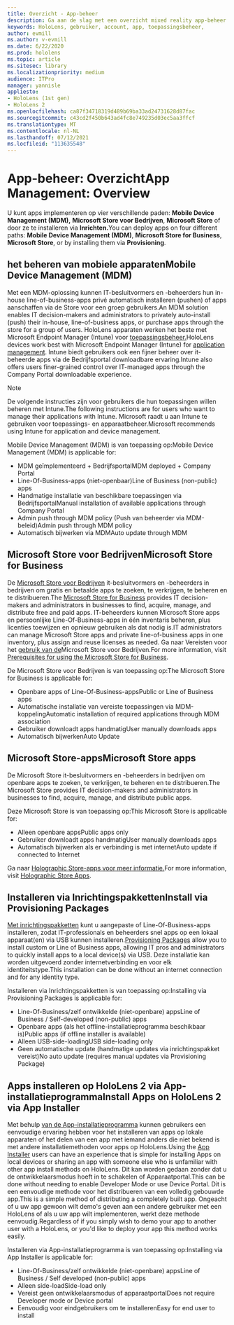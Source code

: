 ```yaml
---
title: Overzicht - App-beheer
description: Ga aan de slag met een overzicht mixed reality app-beheer met Mobile Device Management, Microsoft Store voor Bedrijven en inrichtingspakketten.
keywords: HoloLens, gebruiker, account, app, toepassingsbeheer,
author: evmill
ms.author: v-evmill
ms.date: 6/22/2020
ms.prod: hololens
ms.topic: article
ms.sitesec: library
ms.localizationpriority: medium
audience: ITPro
manager: yannisle
appliesto:
- HoloLens (1st gen)
- HoloLens 2
ms.openlocfilehash: ca87f34718319d489b69ba33ad24731628d87fac
ms.sourcegitcommit: c43cd2f450b643ad4fc8e749235d03ec5aa3ffcf
ms.translationtype: MT
ms.contentlocale: nl-NL
ms.lasthandoff: 07/12/2021
ms.locfileid: "113635548"
---
```

# <a name="app-management-overview"></a><span data-ttu-id="938a9-104">App-beheer: Overzicht</span><span class="sxs-lookup"><span data-stu-id="938a9-104">App Management: Overview</span></span>

<span data-ttu-id="938a9-105">U kunt apps implementeren op vier verschillende paden: **Mobile Device Management (MDM),** **Microsoft Store voor Bedrijven**, **Microsoft Store** of door ze te installeren via **Inrichten.**</span><span class="sxs-lookup"><span data-stu-id="938a9-105">You can deploy apps on four different paths: **Mobile Device Management (MDM)**, **Microsoft Store for Business**, **Microsoft Store**, or by installing them via **Provisioning**.</span></span>

## <a name="mobile-device-management-mdm"></a><span data-ttu-id="938a9-106">het beheren van mobiele apparaten</span><span class="sxs-lookup"><span data-stu-id="938a9-106">Mobile Device Management (MDM)</span></span>

<span data-ttu-id="938a9-107">Met een MDM-oplossing kunnen IT-besluitvormers en -beheerders hun in-house line-of-business-apps privé automatisch installeren (pushen) of apps aanschaffen via de Store voor een groep gebruikers.</span><span class="sxs-lookup"><span data-stu-id="938a9-107">An MDM solution enables IT decision-makers and administrators to privately auto-install (push) their in-house, line-of-business apps, or purchase apps through the store for a group of users.</span></span> <span data-ttu-id="938a9-108">HoloLens apparaten werken het beste met Microsoft Endpoint Manager (Intune) voor [toepassingsbeheer.](app-deploy-intune.md)</span><span class="sxs-lookup"><span data-stu-id="938a9-108">HoloLens devices work best with Microsoft Endpoint Manager (Intune) for [application management](app-deploy-intune.md).</span></span> <span data-ttu-id="938a9-109">Intune biedt gebruikers ook een fijner beheer over it-beheerde apps via de Bedrijfsportal downloadbare ervaring.</span><span class="sxs-lookup"><span data-stu-id="938a9-109">Intune also offers users finer-grained control over IT-managed apps through the Company Portal downloadable experience.</span></span>

> [!NOTE]
> <span data-ttu-id="938a9-110">De volgende instructies zijn voor gebruikers die hun toepassingen willen beheren met Intune.</span><span class="sxs-lookup"><span data-stu-id="938a9-110">The following instructions are for users who want to manage their applications with Intune.</span></span> <span data-ttu-id="938a9-111">Microsoft raadt u aan Intune te gebruiken voor toepassings- en apparaatbeheer.</span><span class="sxs-lookup"><span data-stu-id="938a9-111">Microsoft recommends using Intune for application and device management.</span></span>

<span data-ttu-id="938a9-112">Mobile Device Management (MDM) is van toepassing op:</span><span class="sxs-lookup"><span data-stu-id="938a9-112">Mobile Device Management (MDM) is applicable for:</span></span>

* <span data-ttu-id="938a9-113">MDM geïmplementeerd + Bedrijfsportal</span><span class="sxs-lookup"><span data-stu-id="938a9-113">MDM deployed + Company Portal</span></span>
* <span data-ttu-id="938a9-114">Line-Of-Business-apps (niet-openbaar)</span><span class="sxs-lookup"><span data-stu-id="938a9-114">Line of Business (non-public) apps</span></span>
* <span data-ttu-id="938a9-115">Handmatige installatie van beschikbare toepassingen via Bedrijfsportal</span><span class="sxs-lookup"><span data-stu-id="938a9-115">Manual installation of available applications through Company Portal</span></span>
* <span data-ttu-id="938a9-116">Admin push through MDM policy (Push van beheerder via MDM-beleid)</span><span class="sxs-lookup"><span data-stu-id="938a9-116">Admin push through MDM policy</span></span>
* <span data-ttu-id="938a9-117">Automatisch bijwerken via MDM</span><span class="sxs-lookup"><span data-stu-id="938a9-117">Auto update through MDM</span></span>

## <a name="microsoft-store-for-business"></a><span data-ttu-id="938a9-118">Microsoft Store voor Bedrijven</span><span class="sxs-lookup"><span data-stu-id="938a9-118">Microsoft Store for Business</span></span>

<span data-ttu-id="938a9-119">De [Microsoft Store voor Bedrijven](app-deploy-store-business.md) it-besluitvormers en -beheerders in bedrijven om gratis en betaalde apps te zoeken, te verkrijgen, te beheren en te distribueren.</span><span class="sxs-lookup"><span data-stu-id="938a9-119">The [Microsoft Store for Business](app-deploy-store-business.md) provides IT decision-makers and administrators in businesses to find, acquire, manage, and distribute free and paid apps.</span></span> <span data-ttu-id="938a9-120">IT-beheerders kunnen Microsoft Store apps en persoonlijke Line-Of-Business-apps in één inventaris beheren, plus licenties toewijzen en opnieuw gebruiken als dat nodig is.</span><span class="sxs-lookup"><span data-stu-id="938a9-120">IT administrators can manage Microsoft Store apps and private line-of-business apps in one inventory, plus assign and reuse licenses as needed.</span></span> <span data-ttu-id="938a9-121">Ga naar Vereisten voor het [gebruik van de](/microsoft-store/prerequisites-microsoft-store-for-business)Microsoft Store voor Bedrijven.</span><span class="sxs-lookup"><span data-stu-id="938a9-121">For more information, visit [Prerequisites for using the Microsoft Store for Business](/microsoft-store/prerequisites-microsoft-store-for-business).</span></span>

<span data-ttu-id="938a9-122">De Microsoft Store voor Bedrijven is van toepassing op:</span><span class="sxs-lookup"><span data-stu-id="938a9-122">The Microsoft Store for Business is applicable for:</span></span>

* <span data-ttu-id="938a9-123">Openbare apps of Line-Of-Business-apps</span><span class="sxs-lookup"><span data-stu-id="938a9-123">Public or Line of Business apps</span></span>
* <span data-ttu-id="938a9-124">Automatische installatie van vereiste toepassingen via MDM-koppeling</span><span class="sxs-lookup"><span data-stu-id="938a9-124">Automatic installation of required applications through MDM association</span></span>
* <span data-ttu-id="938a9-125">Gebruiker downloadt apps handmatig</span><span class="sxs-lookup"><span data-stu-id="938a9-125">User manually downloads apps</span></span>
* <span data-ttu-id="938a9-126">Automatisch bijwerken</span><span class="sxs-lookup"><span data-stu-id="938a9-126">Auto Update</span></span>

## <a name="microsoft-store-apps"></a><span data-ttu-id="938a9-127">Microsoft Store-apps</span><span class="sxs-lookup"><span data-stu-id="938a9-127">Microsoft Store apps</span></span>

<span data-ttu-id="938a9-128">De Microsoft Store it-besluitvormers en -beheerders in bedrijven om openbare apps te zoeken, te verkrijgen, te beheren en te distribueren.</span><span class="sxs-lookup"><span data-stu-id="938a9-128">The Microsoft Store provides IT decision-makers and administrators in businesses to find, acquire, manage, and distribute public apps.</span></span>

<span data-ttu-id="938a9-129">Deze Microsoft Store is van toepassing op:</span><span class="sxs-lookup"><span data-stu-id="938a9-129">This Microsoft Store is applicable for:</span></span>

* <span data-ttu-id="938a9-130">Alleen openbare apps</span><span class="sxs-lookup"><span data-stu-id="938a9-130">Public apps only</span></span>
* <span data-ttu-id="938a9-131">Gebruiker downloadt apps handmatig</span><span class="sxs-lookup"><span data-stu-id="938a9-131">User manually downloads apps</span></span>
* <span data-ttu-id="938a9-132">Automatisch bijwerken als er verbinding is met internet</span><span class="sxs-lookup"><span data-stu-id="938a9-132">Auto update if connected to Internet</span></span>

<span data-ttu-id="938a9-133">Ga naar [Holographic Store-apps voor meer informatie.](/hololens/holographic-store-apps)</span><span class="sxs-lookup"><span data-stu-id="938a9-133">For more information, visit [Holographic Store Apps](/hololens/holographic-store-apps).</span></span>

## <a name="install-via-provisioning-packages"></a><span data-ttu-id="938a9-134">Installeren via Inrichtingspakketten</span><span class="sxs-lookup"><span data-stu-id="938a9-134">Install via Provisioning Packages</span></span>

<span data-ttu-id="938a9-135">[Met inrichtingspakketten](app-deploy-provisioning-package.md) kunt u aangepaste of Line-Of-Business-apps installeren, zodat IT-professionals en beheerders snel apps op een lokaal apparaat(en) via USB kunnen installeren.</span><span class="sxs-lookup"><span data-stu-id="938a9-135">[Provisioning Packages](app-deploy-provisioning-package.md) allow you to install custom or Line of Business apps, allowing IT pros and administrators to quickly install apps to a local device(s) via USB.</span></span> <span data-ttu-id="938a9-136">Deze installatie kan worden uitgevoerd zonder internetverbinding en voor elk identiteitstype.</span><span class="sxs-lookup"><span data-stu-id="938a9-136">This installation can be done without an internet connection and for any identity type.</span></span>

<span data-ttu-id="938a9-137">Installeren via Inrichtingspakketten is van toepassing op:</span><span class="sxs-lookup"><span data-stu-id="938a9-137">Installing via Provisioning Packages is applicable for:</span></span>

* <span data-ttu-id="938a9-138">Line-Of-Business/zelf ontwikkelde (niet-openbare) apps</span><span class="sxs-lookup"><span data-stu-id="938a9-138">Line of Business / Self-developed (non-public) apps</span></span>
* <span data-ttu-id="938a9-139">Openbare apps (als het offline-installatieprogramma beschikbaar is)</span><span class="sxs-lookup"><span data-stu-id="938a9-139">Public apps (if offline installer is available)</span></span>
* <span data-ttu-id="938a9-140">Alleen USB-side-loading</span><span class="sxs-lookup"><span data-stu-id="938a9-140">USB side-loading only</span></span>
* <span data-ttu-id="938a9-141">Geen automatische update (handmatige updates via inrichtingspakket vereist)</span><span class="sxs-lookup"><span data-stu-id="938a9-141">No auto update (requires manual updates via Provisioning Package)</span></span>

## <a name="install-apps-on-hololens-2-via-app-installer"></a><span data-ttu-id="938a9-142">Apps installeren op HoloLens 2 via App-installatieprogramma</span><span class="sxs-lookup"><span data-stu-id="938a9-142">Install Apps on HoloLens 2 via App Installer</span></span>

<span data-ttu-id="938a9-143">Met behulp [van de App-installatieprogramma](app-deploy-app-installer.md) kunnen gebruikers een eenvoudige ervaring hebben voor het installeren van apps op lokale apparaten of het delen van een app met iemand anders die niet bekend is met andere installatiemethoden voor apps op HoloLens.</span><span class="sxs-lookup"><span data-stu-id="938a9-143">Using the [App Installer](app-deploy-app-installer.md) users can have an experience that is simple for installing Apps on local devices or sharing an app with someone else who is unfamiliar with other app install methods on HoloLens.</span></span> <span data-ttu-id="938a9-144">Dit kan worden gedaan zonder dat u de ontwikkelaarsmodus hoeft in te schakelen of Apparaatportal.</span><span class="sxs-lookup"><span data-stu-id="938a9-144">This can be done without needing to enable Developer Mode or use Device Portal.</span></span> <span data-ttu-id="938a9-145">Dit is een eenvoudige methode voor het distribueren van een volledig gebouwde app.</span><span class="sxs-lookup"><span data-stu-id="938a9-145">This is a simple method of distributing a completely built app.</span></span> <span data-ttu-id="938a9-146">Ongeacht of u uw app gewoon wilt demo's geven aan een andere gebruiker met een HoloLens of als u uw app wilt implementeren, werkt deze methode eenvoudig.</span><span class="sxs-lookup"><span data-stu-id="938a9-146">Regardless of if you simply wish to demo your app to another user with a HoloLens, or you'd like to deploy your app this method works easily.</span></span>

<span data-ttu-id="938a9-147">Installeren via App-installatieprogramma is van toepassing op:</span><span class="sxs-lookup"><span data-stu-id="938a9-147">Installing via App Installer is applicable for:</span></span>

* <span data-ttu-id="938a9-148">Line-Of-Business/zelf ontwikkelde (niet-openbare) apps</span><span class="sxs-lookup"><span data-stu-id="938a9-148">Line of Business / Self developed (non-public) apps</span></span>
* <span data-ttu-id="938a9-149">Alleen side-load</span><span class="sxs-lookup"><span data-stu-id="938a9-149">Side-load only</span></span>
* <span data-ttu-id="938a9-150">Vereist geen ontwikkelaarsmodus of apparaatportal</span><span class="sxs-lookup"><span data-stu-id="938a9-150">Does not require Developer mode or Device portal</span></span>
* <span data-ttu-id="938a9-151">Eenvoudig voor eindgebruikers om te installeren</span><span class="sxs-lookup"><span data-stu-id="938a9-151">Easy for end user to install</span></span>
